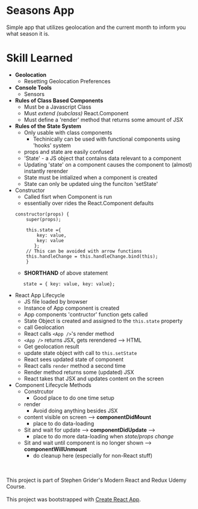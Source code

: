 # Seasons App
Simple app that utilizes geolocation and the current month to inform you what season it is.

# Skill Learned
- **Geolocation**
    - Resetting Geolocation Preferences
- **Console Tools**
    - Sensors
- **Rules of Class Based Components**
    - Must be a Javascript Class
    - Must *extend (subclass)* React.Component
    - Must define a 'render' method that returns some amount of JSX
- **Rules of the State System**
    - Only usable with class components
      - Techinically can be used with functional components using 'hooks' system
    - props and state are easily confused
    - 'State' - a JS object that contains data relevant to a component
    - Updating 'state' on a component causes the component to (almost) instantly rerender
    - State must be intialized when a component is created
    - State can only be updated uing the funciton 'setState'
- Constructor
    - Called fisrt when Component is run
    - essentially over rides the React.Component defaults
    ```
    constructor(props) {
        super(props);

        this.state ={
            key: value,
            key: value
           };
        // This can be avoided with arrow functions
        this.handleChange = this.handleChange.bind(this);
        }
    ```
    - **SHORTHAND** of above statement
    ```
       state = { key: value, key: value};
    ```
- React App Lifecycle
    - JS file loaded by browser
    - Instance of App component is created
    - App components 'contructor' function gets called
    - State Object is created and assigned to the `this.state` property
    - call Geolocation
    - React calls `<App />`'s render method
    - `<App />` returns JSX, gets rerendered --> HTML
    - Get geolocation result
    - update state object with call to `this.setState`
    - React sees updated state of component 
    - React calls `render` method a second time
    - Render method returns some (updated) JSX
    - React takes that JSX and updates content on the screen
- Component Lifecycle Methods
    - Constrcutor
        - Good place to do one time setup
    - render 
        - Avoid doing anything besides JSX
    - content visible on screen --> **componentDidMount**
        - place to do data-loading
    - Sit and wait for update --> **componentDidUpdate** --> 
        - place to do more data-loading when *state/props change*
    - Sit and wait until component is no longer shown --> **componentWillUnmount** 
        - do cleanup here (especially for non-React stuff) 


<br><br>
This project is part of Stephen Grider's Modern React and Redux Udemy Course. <br><br>
This project was bootstrapped with [Create React App](https://github.com/facebook/create-react-app).
